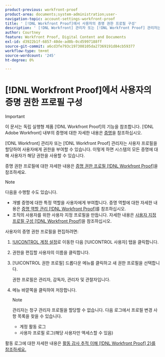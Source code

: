 ```yaml
---
product-previous: workfront-proof
product-area: documents;system-administration;user-
navigation-topic: account-settings-workfront-proof
title: ' [!DNL Workfront Proof]에서 사용자의 증명 권한 프로필 구성'
description: ' [!DNL Workfront] 관리자 또는 [!DNL Workfront Proof] 관리자는 사용자에게 사용자 프로필을 할당하여 권한을 부여할 수 있습니다. 이렇게 하면 시스템의 모든 증명에 대해 사용자가 해당 권한을 사용할 수 있습니다.'
author: Courtney
feature: Workfront Proof, Digital Content and Documents
exl-id: d3922b1f-6857-40de-ad0b-0cd5997188ff
source-git-commit: a6cd3fe793c197308105da27369191d84cb59377
workflow-type: tm+mt
source-wordcount: '245'
ht-degree: 0%

---
```


# [!DNL Workfront Proof]에서 사용자의 증명 권한 프로필 구성

>[!IMPORTANT]
>
>이 문서는 독립 실행형 제품 [!DNL Workfront Proof]의 기능을 참조합니다. [!DNL Adobe Workfront] 내부의 증명에 대한 자세한 내용은 [증명](../../../review-and-approve-work/proofing/proofing.md)을 참조하십시오.

[!DNL Workfront] 관리자 또는 [!DNL Workfront Proof] 관리자는 사용자 프로필을 할당하여 사용자에게 권한을 부여할 수 있습니다. 이렇게 하면 시스템의 모든 증명에 대해 사용자가 해당 권한을 사용할 수 있습니다.

증명 권한 프로필에 대한 자세한 내용은 [증명 권한 프로필 [!DNL Workfront Proof]](../../../workfront-proof/wp-acct-admin/account-settings/proof-perm-profiles-in-wp.md)을 참조하세요.

>[!NOTE]
>
>다음을 수행할 수도 있습니다.
>
>* 개별 증명에 대한 특정 역할을 사용자에게 부여합니다. 증명 역할에 대한 자세한 내용은 [증명 역할 관리 [!DNL Workfront Proof]](../../../workfront-proof/wp-work-proofsfiles/share-proofs-and-files/manage-proof-roles.md)를 참조하십시오.
>* 조직의 사용자를 위한 사용자 지정 프로필을 만듭니다. 자세한 내용은 [사용자 지정 프로필 구성 [!DNL Workfront Proof]](../../../workfront-proof/wp-acct-admin/account-settings/configure-custom-profiles.md)을 참조하십시오.


사용자의 증명 권한 프로필을 편집하려면:

1. [!UICONTROL 계정 설정](으)로 이동한 다음 [!UICONTROL 사용자] 탭을 클릭합니다.
1. 권한을 편집할 사용자의 이름을 클릭합니다.
1. [!UICONTROL 권한 프로필] 드롭다운 메뉴를 클릭하고 새 권한 프로필을 선택합니다.

   권한 프로필은 관리자, 감독자, 관리자 및 관찰자입니다.

1. 메뉴 바깥쪽을 클릭하여 저장합니다.

   >[!NOTE]
   >
   >관리자는 청구 관리자 프로필을 할당할 수 없습니다. 다음 로그에서 프로필 변경 사항 목록을 찾을 수 있습니다.
   >   
   >   * 계정 활동 로그
   >   * 사용자 프로필 로그(해당 사용자만 액세스할 수 있음)


활동 로그에 대한 자세한 내용은 [활동 감사 추적 이해 [!DNL Workfront Proof] 2}를 참조하세요.](../../../workfront-proof/wp-work-proofsfiles/basic-features/activity-audit-trail.md)
